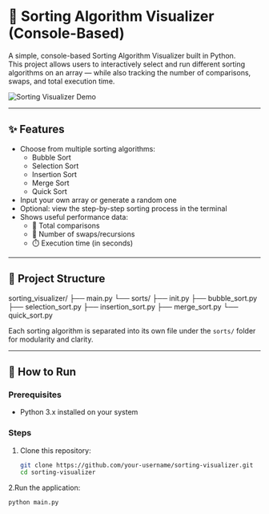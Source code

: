 # 🧮 Sorting Algorithm Visualizer (Console-Based)

A simple, console-based Sorting Algorithm Visualizer built in Python.  
This project allows users to interactively select and run different sorting algorithms on an array — while also tracking the number of comparisons, swaps, and total execution time.

![Sorting Visualizer Demo](./865d0f4f-edd0-44de-9f85-9dc9902af307.png)

---

## ✨ Features

- Choose from multiple sorting algorithms:
  - Bubble Sort
  - Selection Sort
  - Insertion Sort
  - Merge Sort
  - Quick Sort
- Input your own array or generate a random one
- Optional: view the step-by-step sorting process in the terminal
- Shows useful performance data:
  - 🔁 Total comparisons
  - 🔄 Number of swaps/recursions
  - ⏱️ Execution time (in seconds)

---

## 📂 Project Structure

sorting_visualizer/
├── main.py
└── sorts/
├── init.py
├── bubble_sort.py
├── selection_sort.py
├── insertion_sort.py
├── merge_sort.py
└── quick_sort.py


Each sorting algorithm is separated into its own file under the `sorts/` folder for modularity and clarity.

---

## 🚀 How to Run

### Prerequisites
- Python 3.x installed on your system

### Steps
1. Clone this repository:
   ```bash
   git clone https://github.com/your-username/sorting-visualizer.git
   cd sorting-visualizer
2.Run the application:
  ```bash
  python main.py


